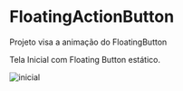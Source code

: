 # FloatingActionButton
Projeto visa a animação do FloatingButton

Tela Inicial com Floating Button estático.

![inicial](https://user-images.githubusercontent.com/11597881/36858073-e440353c-1d58-11e8-96fe-106e187bbece.png)
